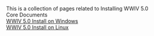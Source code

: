 This is a collection of pages related to Installing WWIV 5.0  
Core Documents   
[WWIV 5.0 Install on Windows](win)  
[WWIV 5.0 Install on Linux](nix)  